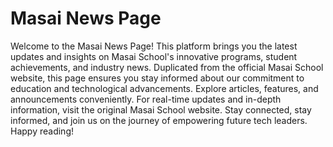 # Masai News Page
Welcome to the Masai News Page! This platform brings you the latest updates and insights on Masai School's innovative programs, 
student achievements, and industry news. Duplicated from the official Masai School website, this page ensures you stay informed 
about our commitment to education and technological advancements. Explore articles, features, and announcements conveniently.
For real-time updates and in-depth information, visit the original Masai School website. Stay connected, stay informed, and join 
us on the journey of empowering future tech leaders. Happy reading!
